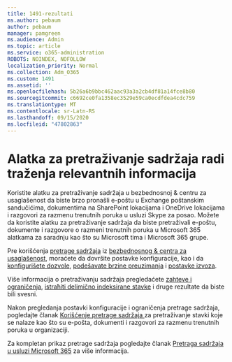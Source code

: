 ```yaml
---
title: 1491-rezultati
ms.author: pebaum
author: pebaum
manager: pamgreen
ms.audience: Admin
ms.topic: article
ms.service: o365-administration
ROBOTS: NOINDEX, NOFOLLOW
localization_priority: Normal
ms.collection: Adm_O365
ms.custom: 1491
ms.assetid: ''
ms.openlocfilehash: 5b26a6b9bbc462aac93a3a2cb4df81a14fce8b80
ms.sourcegitcommit: c6692ce0fa1358ec3529e59ca0ecdfdea4cdc759
ms.translationtype: MT
ms.contentlocale: sr-Latn-RS
ms.lasthandoff: 09/15/2020
ms.locfileid: "47802863"
---
```

# <a name="content-search-tool-to-find-relevant-info"></a>Alatka za pretraživanje sadržaja radi traženja relevantnih informacija

Koristite alatku za pretraživanje sadržaja u bezbednosnoj & centru za usaglašenost da biste brzo pronašli e-poštu u Exchange poštanskim sandučićima, dokumentima na SharePoint lokacijama i OneDrive lokacijama i razgovori za razmenu trenutnih poruka u usluzi Skype za posao. Možete da koristite alatku za pretraživanje sadržaja da biste pretraživali e-poštu, dokumente i razgovore o razmeni trenutnih poruka u Microsoft 365 alatkama za saradnju kao što su Microsoft tima i Microsoft 365 grupe.


Pre korišćenja [pretrage sadržaja](https://sip.protection.office.com/contentsearchbeta?ContentOnly=1) iz [bezbednosnog & centra za usaglašenost](https://sip.protection.office.com/homepage), moraćete da dovršite postavke konfiguracije, kao i da [konfigurišete dozvole](https://docs.microsoft.com/microsoft-365/compliance/permissions-filtering-for-content-search), [podešavate brzine preuzimanja](https://docs.microsoft.com/microsoft-365/compliance/increase-download-speeds-when-exporting-ediscovery-results) i [postavke izvoza](https://docs.microsoft.com/microsoft-365/compliance/disable-reports-when-you-export-content-search-results).

Više informacija o pretraživanju sadržaja pregledaćete [zahteve i ograničenja](https://docs.microsoft.com/microsoft-365/compliance/limits-for-content-search), [istraћiti delimično indeksirane stavke](https://docs.microsoft.com/microsoft-365/compliance/investigating-partially-indexed-items-in-ediscovery) i druge rezultate da biste bili svesni.

Nakon pregledanja postavki konfiguracije i ograničenja pretrage sadržaja, pogledajte članak [Korišćenje pretrage sadržaja </a> za pretraživanje stavki koje se nalaze kao što su e-pošta, dokumenti i razgovori za razmenu trenutnih poruka u organizaciji](https://docs.microsoft.com/microsoft-365/compliance/content-search).

Za kompletan prikaz pretrage sadržaja pogledajte članak [Pretraga sadržaja u usluzi Microsoft 365](https://docs.microsoft.com/microsoft-365/compliance/search-for-content) za više informacija.
